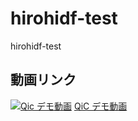# hirohidf-test
hirohidf-test

## 動画リンク
[![Qic デモ動画](/images/qic.png)](https://view.highspot.com/viewer/921a2bad5d338a051071499664a3d303)
[QiC デモ動画](https://view.highspot.com/viewer/921a2bad5d338a051071499664a3d303)
